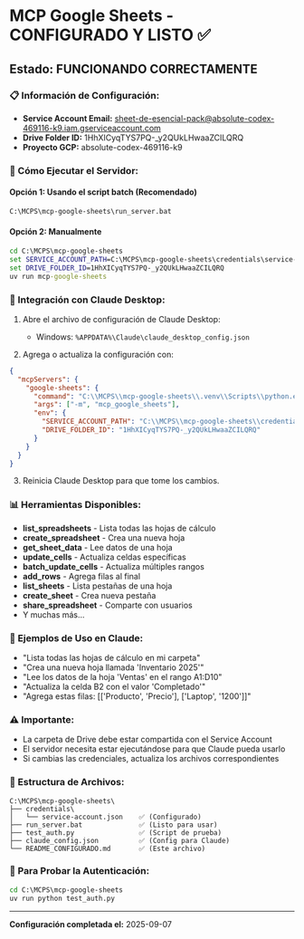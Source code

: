 # MCP Google Sheets - CONFIGURADO Y LISTO ✅

## Estado: FUNCIONANDO CORRECTAMENTE

### 📋 Información de Configuración:
- **Service Account Email:** sheet-de-esencial-pack@absolute-codex-469116-k9.iam.gserviceaccount.com
- **Drive Folder ID:** 1HhXICyqTYS7PQ-_y2QUkLHwaaZCILQRQ
- **Proyecto GCP:** absolute-codex-469116-k9

### 🚀 Cómo Ejecutar el Servidor:

#### Opción 1: Usando el script batch (Recomendado)
```cmd
C:\MCPS\mcp-google-sheets\run_server.bat
```

#### Opción 2: Manualmente
```cmd
cd C:\MCPS\mcp-google-sheets
set SERVICE_ACCOUNT_PATH=C:\MCPS\mcp-google-sheets\credentials\service-account.json
set DRIVE_FOLDER_ID=1HhXICyqTYS7PQ-_y2QUkLHwaaZCILQRQ
uv run mcp-google-sheets
```

### 🔌 Integración con Claude Desktop:

1. Abre el archivo de configuración de Claude Desktop:
   - Windows: `%APPDATA%\Claude\claude_desktop_config.json`

2. Agrega o actualiza la configuración con:

```json
{
  "mcpServers": {
    "google-sheets": {
      "command": "C:\\MCPS\\mcp-google-sheets\\.venv\\Scripts\\python.exe",
      "args": ["-m", "mcp_google_sheets"],
      "env": {
        "SERVICE_ACCOUNT_PATH": "C:\\MCPS\\mcp-google-sheets\\credentials\\service-account.json",
        "DRIVE_FOLDER_ID": "1HhXICyqTYS7PQ-_y2QUkLHwaaZCILQRQ"
      }
    }
  }
}
```

3. Reinicia Claude Desktop para que tome los cambios.

### 📊 Herramientas Disponibles:

- **list_spreadsheets** - Lista todas las hojas de cálculo
- **create_spreadsheet** - Crea una nueva hoja
- **get_sheet_data** - Lee datos de una hoja
- **update_cells** - Actualiza celdas específicas
- **batch_update_cells** - Actualiza múltiples rangos
- **add_rows** - Agrega filas al final
- **list_sheets** - Lista pestañas de una hoja
- **create_sheet** - Crea nueva pestaña
- **share_spreadsheet** - Comparte con usuarios
- Y muchas más...

### 🎯 Ejemplos de Uso en Claude:

- "Lista todas las hojas de cálculo en mi carpeta"
- "Crea una nueva hoja llamada 'Inventario 2025'"
- "Lee los datos de la hoja 'Ventas' en el rango A1:D10"
- "Actualiza la celda B2 con el valor 'Completado'"
- "Agrega estas filas: [['Producto', 'Precio'], ['Laptop', '1200']]"

### ⚠️ Importante:

- La carpeta de Drive debe estar compartida con el Service Account
- El servidor necesita estar ejecutándose para que Claude pueda usarlo
- Si cambias las credenciales, actualiza los archivos correspondientes

### 📁 Estructura de Archivos:
```
C:\MCPS\mcp-google-sheets\
├── credentials\
│   └── service-account.json    ✅ (Configurado)
├── run_server.bat              ✅ (Listo para usar)
├── test_auth.py                ✅ (Script de prueba)
├── claude_config.json          ✅ (Config para Claude)
└── README_CONFIGURADO.md       ✅ (Este archivo)
```

### 🧪 Para Probar la Autenticación:
```cmd
cd C:\MCPS\mcp-google-sheets
uv run python test_auth.py
```

---
**Configuración completada el:** 2025-09-07
